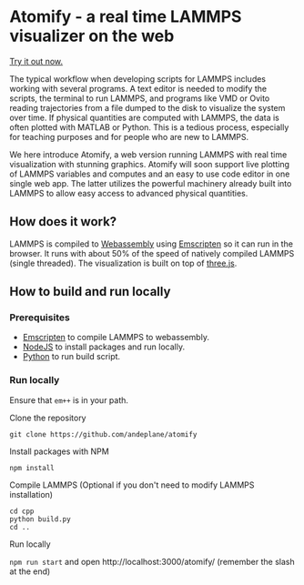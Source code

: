 # Atomify - a real time LAMMPS visualizer on the web
[Try it out now.](https://andeplane.github.io/atomify/)

The typical workflow when developing scripts for LAMMPS includes working with several programs. A text editor is needed to modify the scripts, the terminal to run LAMMPS, and programs like VMD or Ovito reading trajectories from a file dumped to the disk to visualize the system over time. If physical quantities are computed with LAMMPS, the data is often plotted with MATLAB or Python. This is a tedious process, especially for teaching purposes and for people who are new to LAMMPS. 

We here introduce Atomify, a web version running LAMMPS with real time visualization with stunning graphics. Atomify will soon support live plotting of LAMMPS variables and computes and an easy to use code editor in one single web app. The latter utilizes the powerful machinery already built into LAMMPS to allow easy access to advanced physical quantities. 

## How does it work?
LAMMPS is compiled to [Webassembly](https://webassembly.org/) using [Emscripten](https://emscripten.org/) so it can run in the browser. It runs with about 50% of the speed of natively compiled LAMMPS (single threaded). The visualization is built on top of [three.js](https://threejs.org/).

## How to build and run locally
### Prerequisites
 - [Emscripten](https://emscripten.org/) to compile LAMMPS to webassembly.
 - [NodeJS](https://nodejs.org/en/) to install packages and run locally.
 - [Python](https://www.python.org/) to run build script.
### Run locally
Ensure that `em++` is in your path.

Clone the repository

`git clone https://github.com/andeplane/atomify`

Install packages with NPM

`npm install`

Compile LAMMPS (Optional if you don't need to modify LAMMPS installation)
```
cd cpp
python build.py
cd ..
```
Run locally

`npm run start`
and open http://localhost:3000/atomify/ (remember the slash at the end)